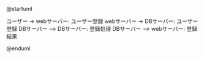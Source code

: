@startuml

ユーザー -> webサーバー: ユーザー登録
webサーバー -> DBサーバー: ユーザー登録
DBサーバー --> DBサーバー: 登録処理
DBサーバー --> webサーバー: 登録結果

@enduml
